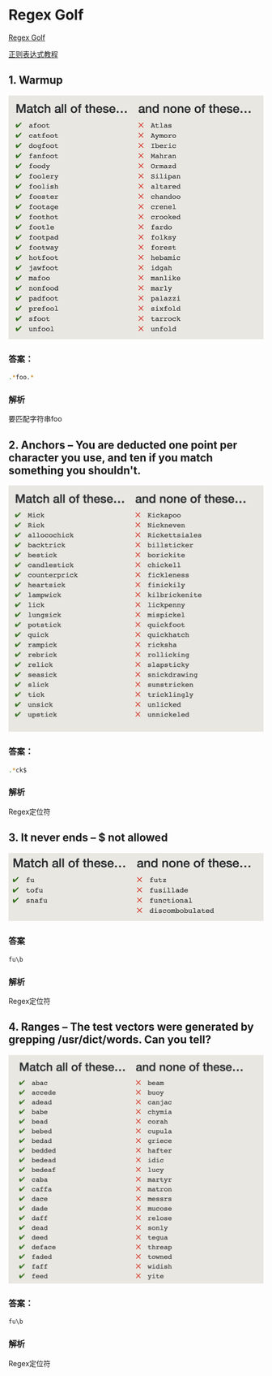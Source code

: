 # Regex Golf

[Regex Golf](https://alf.nu/RegexGolf#)

[正则表达式教程](http://www.runoob.com/regexp/regexp-tutorial.html)

## 1. Warmup

![](./figures/warmup.png)

### 答案：

```bash
.*foo.*
```

### 解析

要匹配字符串foo

## 2. Anchors – You are deducted one point per character you use, and ten if you match something you shouldn't.

![](./figures/anchors.png)

### 答案：

```bash
.*ck$
```

### 解析

Regex定位符

## 3. It never ends – $ not allowed

![](./figures/never_ends.png)

### 答案

```bash
fu\b
```

### 解析

Regex定位符

## 4. Ranges – The test vectors were generated by grepping /usr/dict/words. Can you tell?

![](./figures/ranges.png)

### 答案：

```bash
fu\b
```

### 解析

Regex定位符